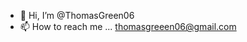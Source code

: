 - 👋 Hi, I’m @ThomasGreen06
- 📫 How to reach me ... thomasgreeen06@gmail.com

<!---
ThomasGreen06/ThomasGreen06 is a ✨ special ✨ repository because its `README.md` (this file) appears on your GitHub profile.
You can click the Preview link to take a look at your changes.
--->
